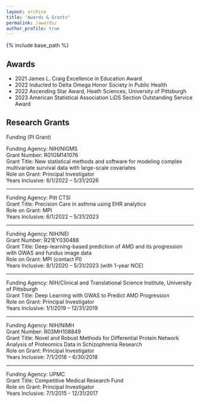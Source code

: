 ```yaml
---
layout: archive
title: "Awards & Grants"
permalink: /awards/
author_profile: true
---
```


{% include base_path %}

## Awards
- 2021 James L. Craig Excellence in Education Award 
- 2022 Inducted to Delta Omega Honor Society in Public Health
- 2022 Ascending Star Award, Heath Sciences, University of Pittsburgh
- 2023 American Statistical Association LiDS Section Outstanding Service Award

## Research Grants
Funding (PI Grant) 

Funding Agency: NIH/NIGMS  
Grant Number: R01GM141076  
Grant Title: New statistical methods and software for modeling complex multivariate survival data with large-scale covariates  
Role on Grant: Principal Investigator  
Years Inclusive: 6/1/2022 – 5/31/2026  

---

Funding Agency: Pitt CTSI  
Grant Title: Precision Care in asthma using EHR analytics  
Role on Grant: MPI  
Years Inclusive: 6/1/2022 – 5/31/2023  

---

Funding Agency: NIH/NEI  
Grant Number: R21EY030488  
Grant Title: Deep-learning-based prediction of AMD and its progression with GWAS and fundus image data  
Role on Grant: MPI (contact PI)  
Years Inclusive: 8/1/2020 – 5/31/2023 (with 1-year NCE)  

---

Funding Agency: NIH/Clinical and Translational Science Institute, University of Pittsburgh  
Grant Title: Deep Learning with GWAS to Predict AMD Progression  
Role on Grant: Principal Investigator  
Years Inclusive: 1/1/2019 – 12/31/2019  

---                

Funding Agency: NIH/NIMH  
Grant Number: R03MH108849  
Grant Title: Novel and Robust Methods for Differential   Protein Network Analysis of Proteomics Data in Schizophrenia Research  
Role on Grant: Principal Investigator  
Years Inclusive: 7/1/2016 – 6/30/2018  

---

Funding Agency: UPMC  
Grant Title: Competitive Medical Research Fund  
Role on Grant: Principal Investigator  
Years Inclusive: 7/1/2015 - 12/31/2017  